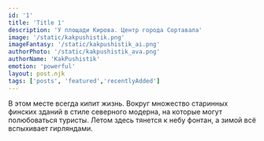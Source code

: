 ```yaml
---
id: '1'
title: 'Title 1'
description: 'У площади Кирова. Центр города Сортавала'
image: '/static/kakpushistik.png'
imageFantasy: '/static/kakpushistik_ai.png'
authorPhoto: '/static/kakpushistik_ava.png'
authorName: 'KakPushistik'
emotion: 'powerful'
layout: post.njk
tags: ['posts', 'featured','recentlyAdded']
---
```


В этом месте всегда кипит жизнь. Вокруг множество старинных финских зданий в стиле северного модерна, на которые могут полюбоваться туристы. Летом здесь тянется к небу фонтан, а зимой всё вспыхивает гирляндами.

